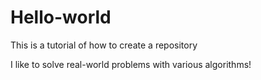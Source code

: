 # Hello-world
This is a tutorial of how to create a repository

I like to solve real-world problems with various algorithms!
